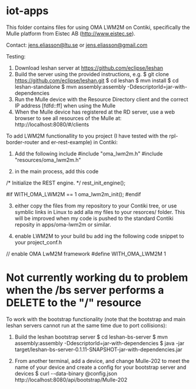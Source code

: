 # iot-apps
This folder contains files for using OMA LWM2M on Contiki, specifically the Mulle platform from Eistec AB (http://www.eistec.se).

Contact: jens.eliasson@ltu.se or jens.eliasson@gmail.com

Testing:
1) Download leshan server at https://github.com/eclipse/leshan
2) Build the server using the provided instructions, e.g.
 $ git clone https://github.com/eclipse/leshan.git
 $ cd leshan
 $ mvn install
 $ cd leshan-standalone
 $ mvn assembly:assembly -DdescriptorId=jar-with-dependencies
3) Run the Mulle device  with the Resource Directory client and the correct IP address [fdfd::ff] when using the Mulle
4) When the Mulle device has registered at the RD server, use a web browser to see all resources of the Mulle at: http://localhost:8080/#/clients


To add LWM2M functionallity to you project (I have tested with the rpl-border-router and er-rest-example) in Contiki:
1) Add the following include
#include "oma_lwm2m.h"
#include "resources/oma_lwm2m.h"

2) in the main process, add this code

  /* Initialize the REST engine. */
  rest_init_engine();
  
#if WITH_OMA_LWM2M == 1
  oma_lwm2m_init();
#endif

3) either copy the files from my repository to your Contiki tree, or use symblic links in Linux to add alla my files to your resorces/ folder. 
This will be improved when my code is pushed to the standard Contiki reposity in apps/oma-lwm2m or similar.

4) enable LWM2M to your build bu add ing the following code snippet to your project_conf.h

// enable OMA LwM2M framework
#define WITH_OMA_LWM2M	1

# Not currently working du to problem when the /bs server performs a DELETE to the "/" resource
To work with the bootstrap functionality (note that the bootstrap and main leshan servers cannot run at the same time due to port collisions):
1) Build the leshan bootstrap server
 $ cd leshan-bs-server
 $ mvn assembly:assembly -DdescriptorId=jar-with-dependencies
 $ java -jar target/leshan-bs-server-0.1.11-SNAPSHOT-jar-with-dependencies.jar

2) From another terminal, add a device, and change Mulle-202 to meet the name of your device and
  create a config for your bootstrap server and devices
 $ curl --data-binary @config.json http://localhost:8080/api/bootstrap/Mulle-202


